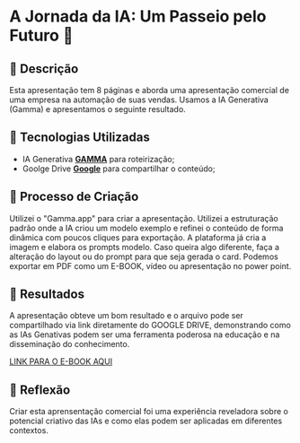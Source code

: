 # A Jornada da IA: Um Passeio pelo Futuro 🌌

## 📒 Descrição
Esta apresentação tem 8 páginas e aborda uma apresentação comercial de uma empresa na automação de suas vendas. Usamos a IA Generativa (Gamma) e apresentamos o seguinte resultado.

## 🤖 Tecnologias Utilizadas
- IA Generativa **[GAMMA](https://gamma.app/)** para roteirização;
- Goolge Drive **[Google](https://drive.google.com)** para compartilhar o conteúdo;

## 🧐 Processo de Criação
Utilizei o "Gamma.app" para criar a apresentação. Utilizei a estruturação padrão onde a IA criou um modelo exemplo e refinei o conteúdo de forma dinâmica com poucos cliques para exportação. A plataforma já cria a imagem e elabora os prompts modelo. Caso queira algo diferente, faça a alteração do layout ou do prompt para que seja gerada o card. Podemos exportar em PDF como um E-BOOK, vídeo ou apresentação no power point.

## 🚀 Resultados
A apresentação obteve um bom resultado e o arquivo pode ser compartilhado via link diretamente do GOOGLE DRIVE, demonstrando como as IAs Genativas podem ser uma ferramenta poderosa na educação e na disseminação do conhecimento.

[LINK PARA O E-BOOK AQUI](https://drive.google.com/file/d/1WW9HhMeUrKxUVqSIAJIam4FLQMblHkMgApTsQxJYkb8/view?pli=1)

## 💭 Reflexão
Criar esta aprensentação comercial foi uma experiência reveladora sobre o potencial criativo das IAs e como elas podem ser aplicadas em diferentes contextos.
